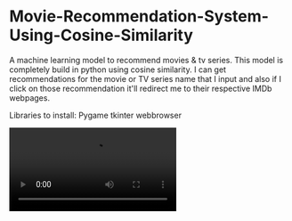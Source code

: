 # Movie-Recommendation-System-Using-Cosine-Similarity
A machine learning model to recommend movies &amp; tv series.
This model is completely build in python using cosine similarity.
I can get recommendations for the movie or TV series name that I input and also if I click on those recommendation it'll redirect me to their respective IMDb webpages.

Libraries to install: 
Pygame
tkinter
webbrowser



![Demo Video](movie_recommender.mp4)
